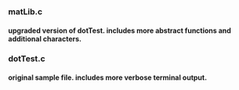 ### matLib.c
#### upgraded version of dotTest. includes more abstract functions and additional characters.

### dotTest.c
#### original sample file. includes more verbose terminal output.
